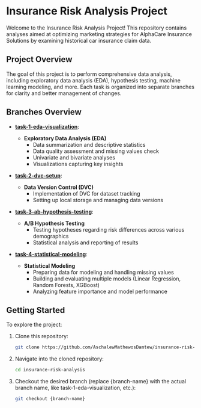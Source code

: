 # Insurance Risk Analysis Project

Welcome to the Insurance Risk Analysis Project! This repository contains analyses aimed at optimizing marketing strategies for AlphaCare Insurance Solutions by examining historical car insurance claim data.

## Project Overview

The goal of this project is to perform comprehensive data analysis, including exploratory data analysis (EDA), hypothesis testing, machine learning modeling, and more. Each task is organized into separate branches for clarity and better management of changes.

## Branches Overview

- **[task-1-eda-visualization](https://github.com/AschalewMathewosDamtew/insurance-risk-analysis/tree/task-1-eda-visualization)**: 
  - **Exploratory Data Analysis (EDA)**
    - Data summarization and descriptive statistics
    - Data quality assessment and missing values check
    - Univariate and bivariate analyses
    - Visualizations capturing key insights

- **[task-2-dvc-setup](https://github.com/AschalewMathewosDamtew/insurance-risk-analysis/tree/task-2-dvc-setup)**: 
  - **Data Version Control (DVC)**
    - Implementation of DVC for dataset tracking
    - Setting up local storage and managing data versions

- **[task-3-ab-hypothesis-testing](https://github.com/AschalewMathewosDamtew/insurance-risk-analysis/tree/task-3-ab-hypothesis-testing)**: 
  - **A/B Hypothesis Testing**
    - Testing hypotheses regarding risk differences across various demographics
    - Statistical analysis and reporting of results

- **[task-4-statistical-modeling](https://github.com/AschalewMathewosDamtew/insurance-risk-analysis/tree/task-4-statistical-modeling)**: 
  - **Statistical Modeling**
    - Preparing data for modeling and handling missing values
    - Building and evaluating multiple models (Linear Regression, Random Forests, XGBoost)
    - Analyzing feature importance and model performance

## Getting Started

To explore the project:

1. Clone this repository:
   ```bash
   git clone https://github.com/AschalewMathewosDamtew/insurance-risk-analysis.git
2. Navigate into the cloned repository:
   ```bash
   cd insurance-risk-analysis
3. Checkout the desired branch (replace {branch-name} with the actual branch name, like task-1-eda-visualization, etc.):
   ```bash
   git checkout {branch-name}
